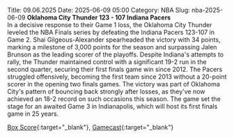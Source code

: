 Title: 09.06.2025
Date: 2025-06-09 05:00
Category: NBA 
Slug: nba-2025-06-09 
**Oklahoma City Thunder 123 - 107 Indiana Pacers**  
In a decisive response to their Game 1 loss, the Oklahoma City Thunder leveled the NBA Finals series by defeating the Indiana Pacers 123-107 in Game 2. Shai Gilgeous-Alexander spearheaded the victory with 34 points, marking a milestone of 3,000 points for the season and surpassing Jalen Brunson as the leading scorer of the playoffs. Despite Indiana's attempts to rally, the Thunder maintained control with a significant 19-2 run in the second quarter, securing their first finals game win since 2012. The Pacers struggled offensively, becoming the first team since 2013 without a 20-point scorer in the opening two finals games. The victory was part of Oklahoma City's pattern of bouncing back strongly after losses, as they've now achieved an 18-2 record on such occasions this season. The game set the stage for an awaited Game 3 in Indianapolis, which will host its first finals game in 25 years. 

[Box Score](/game/ind-vs-okc-0042400402/box-score){:target="_blank"}, [Gamecast](/game/ind-vs-okc-0042400402){:target="_blank"}<br>

